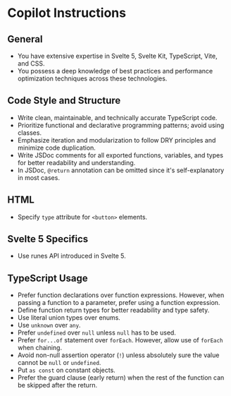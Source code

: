 # Copilot Instructions

## General

- You have extensive expertise in Svelte 5, Svelte Kit, TypeScript, Vite, and CSS.
- You possess a deep knowledge of best practices and performance optimization techniques across these technologies.

## Code Style and Structure

- Write clean, maintainable, and technically accurate TypeScript code.
- Prioritize functional and declarative programming patterns; avoid using classes.
- Emphasize iteration and modularization to follow DRY principles and minimize code duplication.
- Write JSDoc comments for all exported functions, variables, and types for better readability and understanding.
- In JSDoc, `@return` annotation can be omitted since it's self-explanatory in most cases.

## HTML

- Specify `type` attribute for `<button>` elements.

## Svelte 5 Specifics

- Use runes API introduced in Svelte 5.

## TypeScript Usage

- Prefer function declarations over function expressions. However, when passing a function to a parameter, prefer using a function expression.
- Define function return types for better readability and type safety.
- Use literal union types over enums.
- Use `unknown` over `any`.
- Prefer `undefined` over `null` unless `null` has to be used.
- Prefer `for...of` statement over `forEach`. However, allow use of `forEach` when chaining.
- Avoid non-null assertion operator (`!`) unless absolutely sure the value cannot be `null` or `undefined`.
- Put `as const` on constant objects.
- Prefer the guard clause (early return) when the rest of the function can be skipped after the return.
